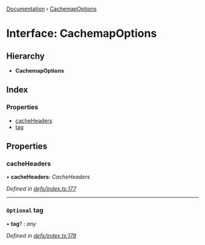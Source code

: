 [Documentation](../README.md) › [CachemapOptions](cachemapoptions.md)

# Interface: CachemapOptions

## Hierarchy

* **CachemapOptions**

## Index

### Properties

* [cacheHeaders](cachemapoptions.md#cacheheaders)
* [tag](cachemapoptions.md#optional-tag)

## Properties

###  cacheHeaders

• **cacheHeaders**: *CacheHeaders*

*Defined in [defs/index.ts:177](https://github.com/badbatch/graphql-box/blob/8635e1c/packages/cache-manager/src/defs/index.ts#L177)*

___

### `Optional` tag

• **tag**? : *any*

*Defined in [defs/index.ts:178](https://github.com/badbatch/graphql-box/blob/8635e1c/packages/cache-manager/src/defs/index.ts#L178)*
